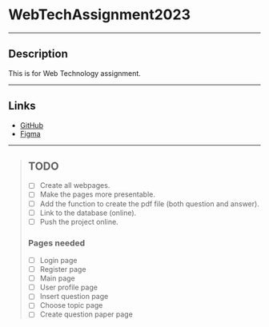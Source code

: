 # **WebTechAssignment2023**

--- 

## **Description**
This is for Web Technology assignment.

---

## **Links**
- [GitHub](https://github.com/BCS21090011/WebTechAssignment2023.git)
- [Figma](https://www.figma.com/file/0grXPVhB7sIiSKGHO9Q1H9/Untitled?node-id=15%3A3&t=pVewqGUSb8sBxukY-1)

---

> ## **TODO**
> - [ ] Create all webpages.
> - [ ] Make the pages more presentable.
> - [ ] Add the function to create the pdf file (both question and answer).
> - [ ] Link to the database (online).
> - [ ] Push the project online.
>
> ### **Pages needed**
> - [ ] Login page
> - [ ] Register page
> - [ ] Main page
> - [ ] User profile page
> - [ ] Insert question page
> - [ ] Choose topic page
> - [ ] Create question paper page
